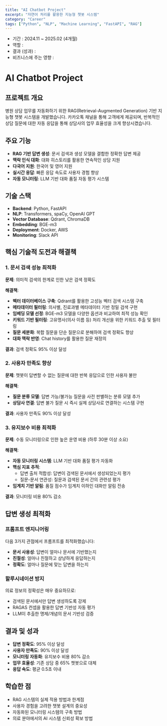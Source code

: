```yaml
---
title: "AI Chatbot Project"
excerpt: "자연어 처리를 활용한 지능형 챗봇 시스템"
category: "Career"
tags: ["Python", "NLP", "Machine Learning", "FastAPI", "RAG"]
---
```


- 기간 : 2024.11 ~ 2025.02 (4개월)
- 역할 : 
- 결과 (성과) : 
- 비즈니스에 주는 영향 : 

# AI Chatbot Project

## 프로젝트 개요
병원 상담 업무를 자동화하기 위한 RAG(Retrieval-Augmented Generation) 기반 지능형 챗봇 시스템을 개발했습니다. 카카오톡 채널을 통해 고객에게 제공되며, 반복적인 상담 질문에 대한 자동 응답을 통해 상담사의 업무 효율성을 크게 향상시켰습니다.

## 주요 기능
- **RAG 기반 답변 생성**: 문서 검색과 생성 모델을 결합한 정확한 답변 제공
- **맥락 인식 대화**: 대화 히스토리를 활용한 연속적인 상담 지원
- **다국어 지원**: 한국어 및 영어 지원
- **실시간 응답**: 빠른 응답 속도로 사용자 경험 향상
- **자동 모니터링**: LLM 기반 대화 품질 자동 평가 시스템

## 기술 스택
- **Backend**: Python, FastAPI
- **NLP**: Transformers, spaCy, OpenAI GPT
- **Vector Database**: Qdrant, ChromaDB
- **Embedding**: BGE-m3
- **Deployment**: Docker, AWS
- **Monitoring**: Slack API

## 핵심 기술적 도전과 해결책

### 1. 문서 검색 성능 최적화
**문제**: 의미적 검색의 한계로 인한 낮은 검색 정확도

**해결책**:
- **벡터 데이터베이스 구축**: Qdrant를 활용한 고성능 벡터 검색 시스템 구축
- **메타데이터 필터링**: 의사별, 진료과별 메타데이터 기반 정밀 검색 구현
- **임베딩 모델 선정**: BGE-m3 모델을 다양한 옵션과 비교하여 최적 성능 확인
- **키워드 기반 필터링**: 고유명사(의사 이름 등) 처리 개선을 위한 키워드 추출 및 필터링
- **질문 세분화**: 복합 질문을 단순 질문으로 분해하여 검색 정확도 향상
- **대화 맥락 반영**: Chat history를 활용한 질문 재정의

**결과**: 검색 정확도 95% 이상 달성

### 2. 사용자 만족도 향상
**문제**: 챗봇이 답변할 수 없는 질문에 대한 반복 응답으로 인한 사용자 불만

**해결책**:
- **질문 분류 모델**: 답변 가능/불가능 질문을 사전 판별하는 분류 모델 추가
- **상담사 연결**: 답변 불가 질문 시 즉시 실제 상담사로 연결하는 시스템 구현

**결과**: 사용자 만족도 90% 이상 달성

### 3. 유지보수 비용 최적화
**문제**: 수동 모니터링으로 인한 높은 운영 비용 (하루 30분 이상 소요)

**해결책**:
- **자동 모니터링 시스템**: LLM 기반 대화 품질 평가 자동화
- **핵심 지표 추적**:
  - 답변 출처 적합성: 답변이 검색된 문서에서 생성되었는지 평가
  - 질문-문서 연관성: 질문과 검색된 문서 간의 관련성 평가
- **임계치 기반 알림**: 품질 점수가 임계치 이하인 대화만 알림 전송

**결과**: 모니터링 비용 80% 감소

## 답변 생성 최적화

### 프롬프트 엔지니어링
다음 3가지 관점에서 프롬프트를 최적화했습니다:
- **문서 사용성**: 답변이 얼마나 문서에 기반했는지
- **친절성**: 얼마나 친절하고 상냥하게 응답하는지  
- **정확도**: 얼마나 질문에 맞는 답변을 하는지

### 할루시네이션 방지
의료 정보의 정확성은 매우 중요하므로:
- 검색된 문서에서만 답변 생성하도록 강제
- RAGAS 컨셉을 활용한 답변 기반성 자동 평가
- LLM이 추출한 명제/개념의 문서 기반성 검증

## 결과 및 성과
- **답변 정확도**: 95% 이상 달성
- **사용자 만족도**: 90% 이상 달성
- **모니터링 자동화**: 유지보수 비용 80% 감소
- **업무 효율성**: 기존 상담 중 65% 챗봇으로 대체
- **응답 속도**: 평균 0.5초 이내

## 학습한 점
- RAG 시스템의 실제 적용 방법과 한계점
- 사용자 경험을 고려한 챗봇 설계의 중요성
- 자동화된 모니터링 시스템의 구축 방법
- 의료 분야에서의 AI 시스템 신뢰성 확보 방법